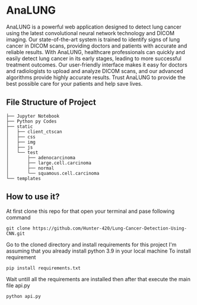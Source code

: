 # AnaLUNG
AnaLUNG is a powerful web application designed to detect lung cancer using the latest convolutional neural network technology and DICOM imaging. Our state-of-the-art system is trained to identify signs of lung cancer in DICOM scans, providing doctors and patients with accurate and reliable results. With AnaLUNG, healthcare professionals can quickly and easily detect lung cancer in its early stages, leading to more successful treatment outcomes. Our user-friendly interface makes it easy for doctors and radiologists to upload and analyze DICOM scans, and our advanced algorithms provide highly accurate results. Trust AnaLUNG to provide the best possible care for your patients and help save lives.

## File Structure of Project
``` 
├── Jupyter Notebook
├── Python py Codes
├── static
│   ├── client_ctscan
│   ├── css
│   ├── img
│   ├── js
│   └── test
│       ├── adenocarcinoma
│       ├── large.cell.carcinoma
│       ├── normal
│       └── squamous.cell.carcinoma
└── templates
```

## How to use it?
At first clone this repo for that open your terminal and pase following command
``` shell
git clone https://github.com/Hunter-420/Lung-Cancer-Detection-Using-CNN.git
```

Go to the cloned directory and install requirements for this project
I'm assuming that you already install python 3.9 in your local machine
To install requirement
``` shell
pip install requirements.txt
```

Wait untill all the requirements are installed then after that execute the main file api.py
``` shell
python api.py
```

